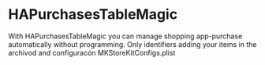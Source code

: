 # HAPurchasesTableMagic
With HAPurchasesTableMagic you can manage shopping app-purchase automatically without programming. Only identifiers adding your items in the archivod and configuracón MKStoreKitConfigs.plist
